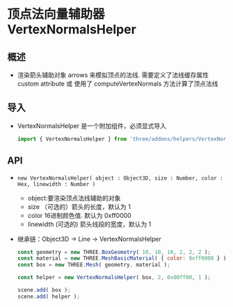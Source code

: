 # 顶点法向量辅助器VertexNormalsHelper

## 概述

+ 渲染箭头辅助对象 arrows 来模拟顶点的法线. 需要定义了法线缓存属性 custom attribute 或 使用了 computeVertexNormals 方法计算了顶点法线

## 导入

+ VertexNormalsHelper 是一个附加组件，必须显式导入

  ```js
  import { VertexNormalsHelper } from 'three/addons/helpers/VertexNormalsHelper.js';
  ```

## API

+ `new VertexNormalsHelper( object : Object3D, size : Number, color : Hex, linewidth : Number )`

  + object:要渲染顶点法线辅助的对象
  + size （可选的）箭头的长度，默认为 1
  + color 16进制颜色值. 默认为 0xff0000
  + linewidth (可选的) 箭头线段的宽度，默认为 1

+ 继承链：Object3D → Line → VertexNormalsHelper


  ```js
  const geometry = new THREE.BoxGeometry( 10, 10, 10, 2, 2, 2 );
  const material = new THREE.MeshBasicMaterial( { color: 0xff0000 } );
  const box = new THREE.Mesh( geometry, material );

  const helper = new VertexNormalsHelper( box, 2, 0x00ff00, 1 );

  scene.add( box );
  scene.add( helper );
  ```
